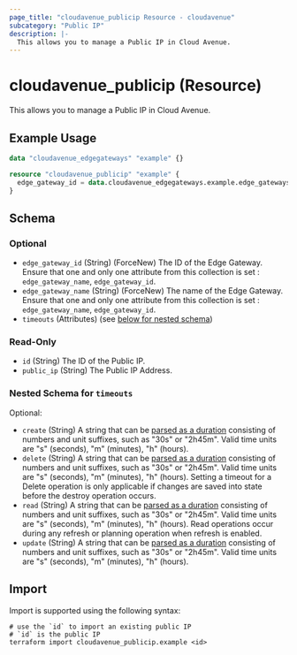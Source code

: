 ```yaml
---
page_title: "cloudavenue_publicip Resource - cloudavenue"
subcategory: "Public IP"
description: |-
  This allows you to manage a Public IP in Cloud Avenue.
---
```


# cloudavenue_publicip (Resource)

This allows you to manage a Public IP in Cloud Avenue.

## Example Usage

```terraform
data "cloudavenue_edgegateways" "example" {}

resource "cloudavenue_publicip" "example" {
  edge_gateway_id = data.cloudavenue_edgegateways.example.edge_gateways[0].id
}
```

<!-- schema generated by tfplugindocs -->
## Schema

### Optional

- `edge_gateway_id` (String) (ForceNew) The ID of the Edge Gateway. Ensure that one and only one attribute from this collection is set : `edge_gateway_name`, `edge_gateway_id`.
- `edge_gateway_name` (String) (ForceNew) The name of the Edge Gateway. Ensure that one and only one attribute from this collection is set : `edge_gateway_name`, `edge_gateway_id`.
- `timeouts` (Attributes) (see [below for nested schema](#nestedatt--timeouts))

### Read-Only

- `id` (String) The ID of the Public IP.
- `public_ip` (String) The Public IP Address.

<a id="nestedatt--timeouts"></a>
### Nested Schema for `timeouts`

Optional:

- `create` (String) A string that can be [parsed as a duration](https://pkg.go.dev/time#ParseDuration) consisting of numbers and unit suffixes, such as "30s" or "2h45m". Valid time units are "s" (seconds), "m" (minutes), "h" (hours).
- `delete` (String) A string that can be [parsed as a duration](https://pkg.go.dev/time#ParseDuration) consisting of numbers and unit suffixes, such as "30s" or "2h45m". Valid time units are "s" (seconds), "m" (minutes), "h" (hours). Setting a timeout for a Delete operation is only applicable if changes are saved into state before the destroy operation occurs.
- `read` (String) A string that can be [parsed as a duration](https://pkg.go.dev/time#ParseDuration) consisting of numbers and unit suffixes, such as "30s" or "2h45m". Valid time units are "s" (seconds), "m" (minutes), "h" (hours). Read operations occur during any refresh or planning operation when refresh is enabled.
- `update` (String) A string that can be [parsed as a duration](https://pkg.go.dev/time#ParseDuration) consisting of numbers and unit suffixes, such as "30s" or "2h45m". Valid time units are "s" (seconds), "m" (minutes), "h" (hours).

## Import

Import is supported using the following syntax:
```shell
# use the `id` to import an existing public IP
# `id` is the public IP
terraform import cloudavenue_publicip.example <id>
```